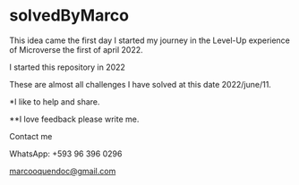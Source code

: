 # solvedByMarco
This idea came the first day I started my journey in the Level-Up experience of Microverse the first of april 2022.

I started this repository in 2022

These are almost all challenges I have solved at this date 2022/june/11.

*I like to help and share.

**I love feedback please write me.


Contact me 

WhatsApp: +593 96 396 0296

marcooquendoc@gmail.com
